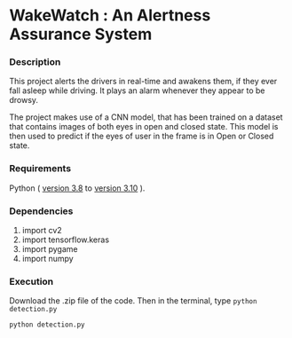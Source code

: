 # WakeWatch : An Alertness Assurance System
### Description
This project alerts the drivers in real-time and awakens them, if they ever fall asleep while driving. It plays an alarm whenever they appear to be drowsy.

The project makes use of a CNN model, that has been trained on a dataset that contains images of both eyes in open and closed state.
This model is then used to predict if the eyes of user in the frame is in Open or Closed state.

### Requirements 
Python ( [version 3.8](https://www.python.org/download/releases/3.10/) to [version 3.10](https://www.python.org/download/releases/3.10/) ).


### Dependencies

1) import cv2
2) import tensorflow.keras
3) import pygame
4) import numpy


### Execution
Download the .zip file of the code. Then in the terminal, type `python detection.py`
```
python detection.py
```
